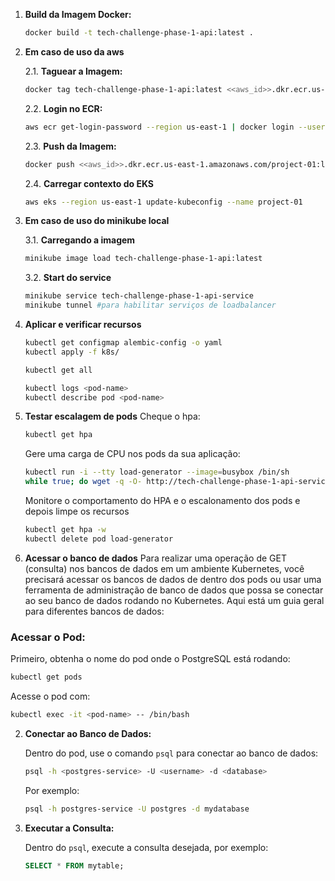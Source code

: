 1. **Build da Imagem Docker:**

   ```bash
   docker build -t tech-challenge-phase-1-api:latest .
   ```
2. **Em caso de uso da aws**

   2.1. **Taguear a Imagem:**
   ```bash
   docker tag tech-challenge-phase-1-api:latest <<aws_id>>.dkr.ecr.us-east-1.amazonaws.com/project-01:latest
   ```
   2.2. **Login no ECR:**
      ```bash
      aws ecr get-login-password --region us-east-1 | docker login --username AWS --password-stdin <<aws_id>>.dkr.ecr.us-east-1.amazonaws.com
      ```
   2.3. **Push da Imagem:**
      ```bash
      docker push <<aws_id>>.dkr.ecr.us-east-1.amazonaws.com/project-01:latest
      ```
   2.4. **Carregar contexto do EKS**
      ```bash
      aws eks --region us-east-1 update-kubeconfig --name project-01
      ```

3. **Em caso de uso do minikube local**

   3.1. **Carregando a imagem**
      ```bash
      minikube image load tech-challenge-phase-1-api:latest
      ```
   3.2. **Start do service**
      ```bash
      minikube service tech-challenge-phase-1-api-service
      minikube tunnel #para habilitar serviços de loadbalancer
      ```

4. **Aplicar e verificar recursos**

   ```bash
   kubectl get configmap alembic-config -o yaml
   kubectl apply -f k8s/

   kubectl get all

   kubectl logs <pod-name>
   kubectl describe pod <pod-name>
   ```

5. **Testar escalagem de pods**
   Cheque o hpa:
   ```bash
   kubectl get hpa
   ```
   Gere uma carga de CPU nos pods da sua aplicação:
   ```bash
   kubectl run -i --tty load-generator --image=busybox /bin/sh
   while true; do wget -q -O- http://tech-challenge-phase-1-api-service; done
   ```
   Monitore o comportamento do HPA e o escalonamento dos pods e depois limpe os recursos
   ```bash
   kubectl get hpa -w
   kubectl delete pod load-generator
   ```

6. **Acessar o banco de dados**
Para realizar uma operação de GET (consulta) nos bancos de dados em um ambiente Kubernetes, você precisará acessar os bancos de dados de dentro dos pods ou usar uma ferramenta de administração de banco de dados que possa se conectar ao seu banco de dados rodando no Kubernetes. Aqui está um guia geral para diferentes bancos de dados:


### Acessar o Pod:

   Primeiro, obtenha o nome do pod onde o PostgreSQL está rodando:

   ```bash
   kubectl get pods
   ```

   Acesse o pod com:

   ```bash
   kubectl exec -it <pod-name> -- /bin/bash
   ```

2. **Conectar ao Banco de Dados:**

   Dentro do pod, use o comando `psql` para conectar ao banco de dados:

   ```bash
   psql -h <postgres-service> -U <username> -d <database>
   ```

   Por exemplo:

   ```bash
   psql -h postgres-service -U postgres -d mydatabase
   ```

3. **Executar a Consulta:**

   Dentro do `psql`, execute a consulta desejada, por exemplo:

   ```sql
   SELECT * FROM mytable;
   ```